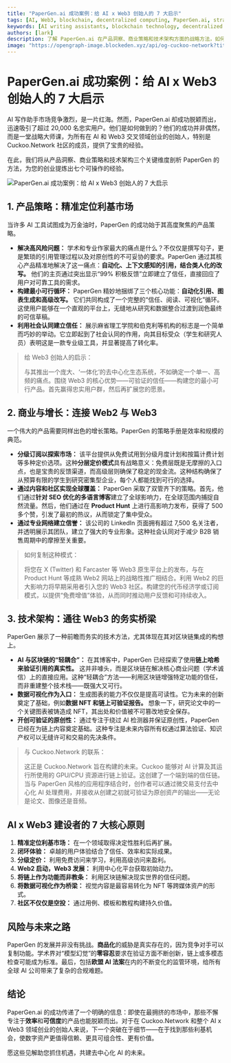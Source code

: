 ```yaml
---
title: "PaperGen.ai 成功案例：给 AI x Web3 创始人的 7 大启示"
tags: [AI, Web3, blockchain, decentralized computing, PaperGen.ai, strategy]
keywords: [AI writing assistants, blockchain technology, decentralized AI, GPU mining, Cuckoo Network, PaperGen.ai, AI x Web3]
authors: [lark]
description: 了解 PaperGen.ai 在产品洞察、商业策略和技术架构方面的战略方法，如何为 AI 和 Web3 创始人提供宝贵经验。探索 Cuckoo Network 如何利用这些见解推动去中心化 AI 基础设施的发展。
image: "https://opengraph-image.blockeden.xyz/api/og-cuckoo-network?title=PaperGen.ai%20%E6%88%90%E5%8A%9F%E6%A1%88%E4%BE%8B%EF%BC%9A%E7%BB%99%20AI%20x%20Web3%20%E5%88%9B%E5%A7%8B%E4%BA%BA%E7%9A%84%207%20%E5%A4%A7%E5%90%AF%E7%A4%BA"
---
```


# PaperGen.ai 成功案例：给 AI x Web3 创始人的 7 大启示

AI 写作助手市场竞争激烈，是一片红海。然而，PaperGen.ai 却成功脱颖而出，迅速吸引了超过 20,000 名忠实用户。他们是如何做到的？他们的成功并非偶然，而是一堂战略大师课，为所有在 AI 和 Web3 交叉领域创业的创始人，特别是 Cuckoo.Network 社区的成员，提供了宝贵的经验。

在此，我们将从产品洞察、商业策略和技术架构三个关键维度剖析 PaperGen 的方法，为您的创业提炼出七个可操作的经验。

![PaperGen.ai 成功案例：给 AI x Web3 创始人的 7 大启示](https://opengraph-image.blockeden.xyz/api/og-cuckoo-network?title=PaperGen.ai%20%E6%88%90%E5%8A%9F%E6%A1%88%E4%BE%8B%EF%BC%9A%E7%BB%99%20AI%20x%20Web3%20%E5%88%9B%E5%A7%8B%E4%BA%BA%E7%9A%84%207%20%E5%A4%A7%E5%90%AF%E7%A4%BA)

## 1. 产品策略：精准定位利基市场

当许多 AI 工具试图成为万金油时，PaperGen 的成功始于其高度聚焦的产品策略。

- **解决高风险问题：** 学术和专业作家最大的痛点是什么？不仅仅是撰写句子，更是繁琐的引用管理过程以及对原创性的不可妥协的要求。PaperGen 通过其核心产品精准地解决了这一痛点：**自动化、上下文感知的引用，结合类人化的改写。** 他们的主页通过突出显示“99% 积极反馈”立即建立了信任，直接回应了用户对可靠工具的需求。
- **构建最小可行循环：** PaperGen 精妙地捆绑了三个核心功能：**自动化引用、图表生成和高级改写。** 它们共同构成了一个完整的“信任、阅读、可视化”循环。这使用户能够在一个直观的平台上，无缝地从研究和数据整合过渡到润色最终的可信草稿。
- **利用社会认同建立信任：** 展示麻省理工学院和伯克利等机构的标志是一个简单而巧妙的举动。它立即起到了社会认同的作用，向其目标受众（学生和研究人员）表明这是一款专业级工具，并显著提高了转化率。

> 给 Web3 创始人的启示：
>
> 与其推出一个庞大、‘一体化’的去中心化生态系统，不如确定一个单一、高频的痛点。围绕 Web3 的核心优势——可验证的信任——构建您的最小可行产品。首先赢得忠实用户群，然后再扩展您的愿景。

## 2. 商业与增长：连接 Web2 与 Web3

一个伟大的产品需要同样出色的增长策略。PaperGen 的策略手册是效率和规模的典范。

- **分级订阅以探索市场：** 该平台提供从免费试用到分级月度计划和按篇计费计划等多种定价选项。这种**分层定价模式**具有战略意义：免费层既是无摩擦的入口点，也是宝贵的反馈渠道，而高级层则确保了稳定的现金流。这种结构确保了从预算有限的学生到研究密集型企业，每个人都能找到可行的选择。
- **通过内容和社区实现全球覆盖：** PaperGen 采取了双管齐下的策略。首先，他们通过**针对 SEO 优化的多语言博客**建立了全球影响力，在全球范围内捕捉自然流量。然后，他们通过在 **Product Hunt** 上进行高影响力发布，获得了 500 多个赞，引发了最初的热议，从而锁定了集中受众。
- **通过专业网络建立信誉：** 该公司的 LinkedIn 页面拥有超过 7,500 名关注者，并透明展示其团队，建立了强大的专业形象。这种社会认同对于减少 B2B 销售周期中的摩擦至关重要。

> 如何复制这种模式：
>
> 将您在 X (Twitter) 和 Farcaster 等 Web3 原生平台上的发布，与在 Product Hunt 等成熟 Web2 网站上的战略性推广相结合。利用 Web2 的巨大影响力将早期采用者引入您的 Web3 社区。构建您的代币经济学或订阅模式，以提供“免费增值”体验，从而同时推动用户反馈和可持续收入。

## 3. 技术架构：通往 Web3 的务实桥梁

PaperGen 展示了一种前瞻而务实的技术方法，尤其体现在其对区块链集成的构想上。

- **AI 与区块链的“轻耦合”：** 在其博客中，PaperGen 已经探索了使用**链上哈希来验证引用的真实性。** 这并非噱头，而是区块链在解决核心商业问题（学术诚信）上的直接应用。这种“轻耦合”方法——利用区块链增强特定功能的信任，而非重建整个技术栈——既强大又可行。
- **数据可视化作为入口：** 生成图表的能力不仅仅是提高可读性。它为未来的创新奠定了基础，例如**数据 NFT 和链上可验证报告。** 想象一下，研究论文中的一个关键图表被铸造成 NFT，其出处和价值被不可篡改地安全保存。
- **开创可验证的原创性：** 通过专注于绕过 AI 检测器并保证原创性，PaperGen 已经在为链上内容奠定基础。这种专注是未来内容所有权通过算法验证、知识产权可以无缝许可和交易的先决条件。

> 与 Cuckoo.Network 的联系：
>
> 这正是 Cuckoo.Network 旨在构建的未来。Cuckoo 能够对 AI 计算及其运行所使用的 GPU/CPU 资源进行链上验证。这创建了一个端到端的信任链。当与 PaperGen 风格的应用程序结合时，创作者可以通过微交易支付去中心化 AI 处理费用，并接收从创建之初就可验证为原创资产的输出——无论是论文、图像还是音频。

## AI x Web3 建设者的 7 大核心原则

1.  **精准定位利基市场：** 在一个领域取得决定性胜利后再扩展。
2.  **闭环体验：** 卓越的用户体验结合了信任、效率和实际成果。
3.  **分级定价：** 利用免费访问来学习，利用高级访问来盈利。
4.  **Web2 启动，Web3 发展：** 利用中心化平台获取初始动力。
5.  **将链上作为功能而非教条：** 利用区块链解决现实世界的信任问题。
6.  **将数据可视化作为桥梁：** 视觉内容是最容易转化为 NFT 等跨媒体资产的形式。
7.  **社区不仅仅是空投：** 通过用例、模板和教程构建持久价值。

## 风险与未来之路

PaperGen 的发展并非没有挑战。**商品化**的威胁是真实存在的，因为竞争对手可以复制功能。学术界对“模型幻觉”的**零容忍**要求在验证方面不断创新，链上或多模态检查可能成为标准。最后，包括**欧盟 AI 法案**在内的不断变化的监管环境，给所有全球 AI 公司带来了复杂的合规难题。

## 结论

PaperGen.ai 的成功传递了一个明确的信息：即使在最拥挤的市场中，那些不懈专注于**效率**和**可信度**的产品也能脱颖而出。对于在 Cuckoo.Network 和整个 AI x Web3 领域创业的创始人来说，下一个突破在于细节——在于找到那些利基机会，使数字资产更值得信赖、更具可组合性、更有价值。

愿这些见解助您抓住机遇，共建去中心化 AI 的未来。